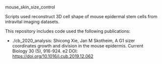 mouse_skin_size_control

Scripts used reconstruct 3D cell shape of mouse epidermal stem cells from intravital imaging datasets.

This repository includes code used the following publications:

- ./cb_2020_analysis: Shicong Xie, Jan M Skotheim, A G1 sizer coordinates growth and division in the mouse epidermis. Current Biology 30 (5), 916-924. e2
DOI: https://doi.org/10.1016/j.cub.2019.12.062
